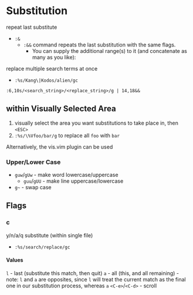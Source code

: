 
# Substitution
repeat last substitute
- `:&`
    - `:&&` command repeats the last substitution with the same flags.
        - You can supply the additional range(s) to it (and concatenate as many as you like):

replace multiple search terms at once
- `:%s/Kang\|Kodos/alien/gc`

`:6,10s/<search_string>/<replace_string>/g | 14,18&&`

## within Visually Selected Area
1. visually select the area you want substitutions to take place in, then `<ESC>`
2. `:%s/\%Vfoo/bar/g` to replace all `foo` with `bar`

Alternatively, the vis.vim plugin can be used

### Upper/Lower Case
- `guw`/`gUw` - make word lowercase/uppercase
    - `guu`/`gUU` - make line uppercase/lowercase
- `g~` - swap case

## Flags
### c
y/n/a/q substitute (within single file)
- `:%s/search/replace/gc`

#### Values
`l` - last (substitute this match, then quit)
`a` - all (this, and all remaining)
    - note: `l` and `a` are opposites, since `l` will treat the current match as the final one in our substitution process, whereas `a`
`<C-e>`/`<C-d>` - scroll
